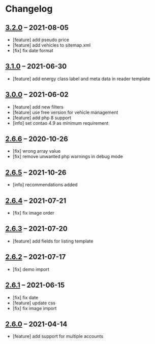 # Changelog

## [3.2.0](https://github.com/pdir/mobilede-bundle/tree/3.2.0) – 2021-08-05

- [feature] add pseudo price
- [feature] add vehicles to sitemap.xml
- [fix] fix date format

## [3.1.0](https://github.com/pdir/mobilede-bundle/tree/3.1.0) – 2021-06-30

- [feature] add energy class label and meta data in reader template

## [3.0.0](https://github.com/pdir/mobilede-bundle/tree/3.0.0) – 2021-06-02

- [feature] add new filters
- [feature] use free version for vehicle management
- [feature] add php 8 support
- [info] set contao 4.9 as minimum requirement

## [2.6.6](https://github.com/pdir/mobilede-bundle/tree/2.6.6) – 2020-10-26

- [fix] wrong array value
- [fix] remove unwanted php warnings in debug mode

## [2.6.5](https://github.com/pdir/mobilede-bundle/tree/2.6.5) – 2021-10-26

- [info] recommendations added

## [2.6.4](https://github.com/pdir/mobilede-bundle/tree/2.6.4) – 2021-07-21

- [fix] fix image order

## [2.6.3](https://github.com/pdir/mobilede-bundle/tree/2.6.3) – 2021-07-20

- [feature] add fields for listing template

## [2.6.2](https://github.com/pdir/mobilede-bundle/tree/2.6.2) – 2021-07-17

- [fix] demo import

## [2.6.1](https://github.com/pdir/mobilede-bundle/tree/2.6.1) – 2021-06-15

- [fix] fix date
- [feature] update css
- [fix] fix image import

## [2.6.0](https://github.com/pdir/mobilede-bundle/tree/2.6.0) – 2021-04-14

- [feature] add support for multiple accounts
